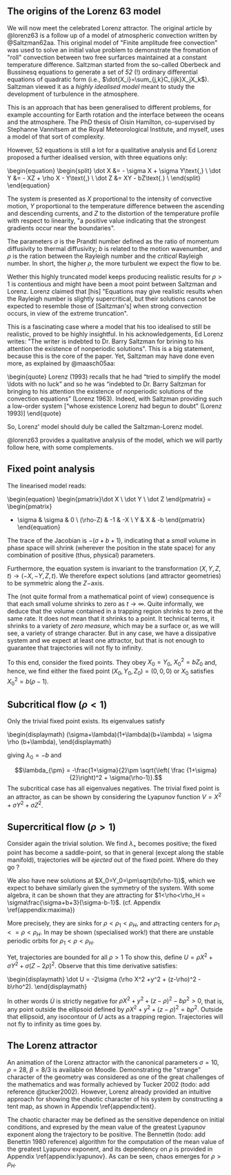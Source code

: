 ## The origins of the Lorenz 63 model

We will now meet the celebrated Lorenz attractor. The original article by @lorenz63 is a follow up of a model of atmospheric convection written by @Saltzman62aa. This original model of "Finite amplitude free convection" was used to solve an initial value problem to demonstrate the fromation of "roll" convection between two free surfarces maintained at a constant temperature difference. Saltzman started from the so-called Oberbeck and Bussinesq equations to generate a set of _52_ (!) ordinary differential equations of quadratic form (i.e., $\dot{X_i}=\sum_{j,k}C_{ijk}X_jX_k$). Saltzman viewed it as a _highly idealised model_ meant to study the development of turbulence in the atmosphere. 

This is an approach that has been generalised to different problems, for example accounting for Earth rotation and the interface between the oceans and the atmosphere. The PhD thesis of Oisin Hamilton, co-supervised by Stephanne Vannitsem at the Royal Meteorological Institute, and myself, uses a model of that sort of complexity. 

However, 52 equations is still a lot for a qualitative analysis and Ed Lorenz proposed a further idealised version, with three equations only:

\begin{equation}
\begin{split}
  \dot X &= - \sigma X + \sigma Y\text{,} \\
  \dot Y &= - XZ +   \rho X - Y\text{,} \\
  \dot Z &=  XY  - bZ\text{.} \\
\end{split}
\end{equation}

The system is presented as $X$ proportional to the intensity of convective motion, $Y$ proportional to the temperature difference between the ascending and descending currents, and $Z$ to the distortion of the temperature profile with respect to linearity, "a positive value indicating that the strongest gradients occur near the boundaries". 

The parameters $\sigma$ is the Prandtl number defined as the ratio of momentum diffusivity to thermal diffusivity; $b$ is related to the motion wavenumber, and $\rho$ is the ration between the Rayleigh number and the _critical_ Rayleigh number. In short, the higher $\rho$, the more turbulent we expect the flow to be. 

Wether this highly truncated model keeps producing realistic results for $\rho>1$ is contentious and might have been a moot point between Saltzman and Lorenz. Lorenz claimed that [his] "Equations may give realistic results when the Rayleigh number is slightly supercritical, but their solutions cannot be expected to resemble those of [Saltzman's] when strong convection occurs, in view of the extreme truncation". 

This is a fascinating case where a model that his too idealised to still be realistic, proved to be highly insightful. In his acknowledgements, Ed Lorenz writes: "The writer is indebted to Dr. Barry Saltzman for brining to his attention the existence of nonperiodic solutions". This is a big statement, because this is the core of the paper. Yet, Saltzman may have done even more, as explained by @maasch05aa: 

\begin{quote}
Lorenz (1993) recalls that he had “tried to simplify the model \ldots with no luck” and so he was “indebted to Dr. Barry Saltzman for bringing to his attention the existence of nonperiodic solutions of the convection equations” (Lorenz 1963). Indeed, with Saltzman providing such a low-order system [“whose existence Lorenz had begun to doubt” (Lorenz 1993)]
\end{quote}

So, Lorenz' model should duly be called the Saltzman-Lorenz model. 

@lorenz63 provides a qualitative analysis of the model, which we will partly follow here, with some complements. 

## Fixed point analysis

The linearised model reads:

\begin{equation}
\begin{pmatrix}\dot X \\ \dot Y \\ \dot Z \end{pmatrix} =
\begin{pmatrix}
 - \sigma & \sigma & 0 \\
 (\rho-Z) & -1 & -X \\ 
Y & X & -b \end{pmatrix} 
\end{equation}

The trace of the Jacobian is $-(\sigma + b + 1)$, indicating that a _small_ volume in phase space will shrink (wherever the position in the state space) for any combination of positive (thus, physical) parameters. 


Furthermore, the equation system is invariant to the transformation $(X,Y,Z,t) \rightarrow (-X,-Y,Z,t)$. We therefore expect solutions (and attractor geometries) to be symmetric along the $Z-$axis. 

The (not quite formal from a mathematical point of view) consequence is that each small volume shrinks to zero as $t\rightarrow \infty$. Quite informally, we deduce that the volume contained in a trapping region shrinks to zero at the same rate. It does not mean that it shrinks to a point. It technical terms, it shrinks to a variety of _zero measure_, which may be a surface or, as we will see, a variety of strange character. But in any case, we have a dissipative system and we expect at least one attractor, but that is not enough to guarantee that trajectories will not fly to infinity. 

To this end, consider the fixed points. They obey $X_0=Y_0$, $X_0^2=bZ_0$ and, hence, we find either the fixed point $(X_0,Y_0,Z_0)=(0,0,0)$ or $X_0$ satisfies $X_0^2 = b(\rho-1$). 

## Subcritical flow ($\rho<1$)

Only the trivial fixed point exists. Its eigenvalues satisfy 

\begin{displaymath}
(\sigma+\lambda)(1+\lambda)(b+\lambda) = \sigma \rho (b+\lambda), 
\end{displaymath}

giving $\lambda_0=-b$ and 

$$\lambda_{\pm} = -\frac{1+\sigma}{2}\pm \sqrt{\left( \frac {1+\sigma}{2}\right)^2 + \sigma(\rho-1)}.$$ 
The subcritical case has all eigenvalues negatives. The trivial fixed point is an attractor, as can be shown by considering the Lyapunov function $V=X^2+\sigma Y^2 + \sigma Z^2$. 


## Supercritical flow ($\rho>1$)

Consider again the trivial solution. We find $\lambda_+$ becomes positive; the fixed point has become a saddle-point, so that in general (except along the stable manifold), trajectories will be _ejected_ out of the fixed point. Where do they go ? 

We also have new solutions at $X_0=Y_0=\pm\sqrt{b(\rho-1)}$, which we expect to behave similarly given the symmetry of the system. With some algebra, it can be shown that they are attracting for $1<\rho<\rho_H = \sigma\frac{\sigma+b+3}{\sigma-b-1}$. (cf. Appendix \ref{appendix:maxima})

More precisely, they are sinks for $\rho<\rho_1<\rho_H$, and attracting centers for $\rho_1<=\rho<\rho_H$. In may be shown (specialised work!) that there are unstable periodic orbits for $\rho_1<\rho<\rho_H$. 

Yet, trajectories are bounded for all $\rho>1$ To show this, 
define $U=\rho X^2 + \sigma Y^2 + \sigma (Z-2\rho)^2$. Observe that this time derivative satisfies: 

\begin{displaymath}
\dot U = -2\sigma (\rho X^2 +y^2 + (z-\rho)^2 - b\rho^2).
\end{displaymath}

In other words $\dot U$ is strictly negative for $\rho X^2 +y^2 + (z-\rho)^2 - b\rho^2 > 0$, that is, any point outside the ellipsoid defined by $\rho X^2 +y^2 + (z-\rho)^2 = b\rho^2$. Outside that ellipsoid, any isocontour of $U$ acts as a trapping region. Trajectories will not fly to infinity as time goes by. 

## The Lorenz attractor 

An animation of the Lorenz attractor with the canonical parameters $\sigma=10$, $\rho=28$, $\beta=8/3$ is available on Moodle. Demonstrating the "strange" character of the geometry was considered as one of the great challenges of the mathematics and was formally achieved by  Tucker 2002 (todo: add reference @tucker2002). However, Lorenz already provided an intuitive approach for showing the chaotic character of his system by constructing a tent map, as shown in Appendix \ref{appendix:tent}. 

The chaotic character may be defined as the sensitive dependence on initial conditions, and expresed by the mean value of the greatest Lyapunov exponent along the trajectory to be positive. The Bennettin (todo: add Benettin 1980 reference) algorithm for the computation of the mean value of the greatest Lyapunov exponent, and its dependency on $\rho$ is provided in Appendix \ref{appendix:lyapunov}. As can be seen, chaos emerges for $\rho > \rho_H$. 


<!--The next figure provides a view on the attractor, and shows the sensitive dependence. However, to further develop our intuition about how chaos emerges, we need idealised models, and this will be the object of studying dynamical systems as iterations. -->

<!--\input{Figures/lorenz.eepic}-->

